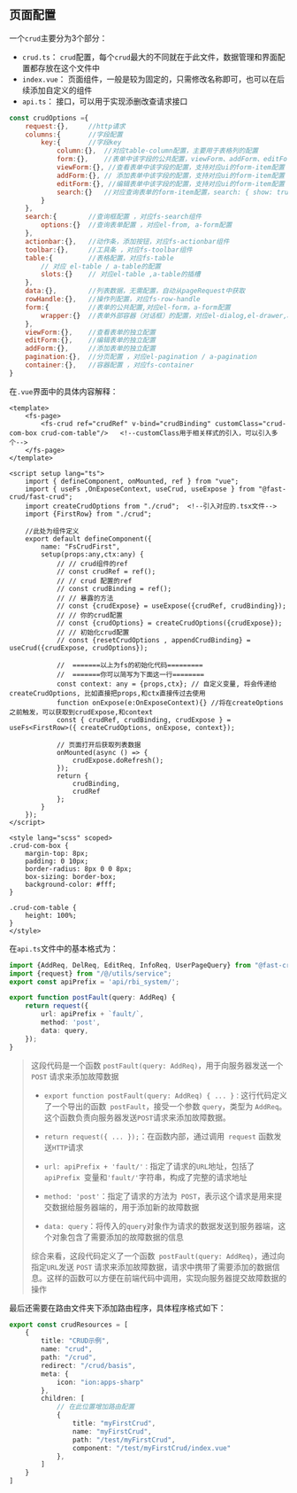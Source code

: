 ## 页面配置

一个`crud`主要分为3个部分：

- `crud.ts`： `crud`配置，每个`crud`最大的不同就在于此文件，数据管理和界面配置都存放在这个文件中
- `index.vue`： 页面组件，一般是较为固定的，只需修改名称即可，也可以在后续添加自定义的组件
- `api.ts`： 接口，可以用于实现添删改查请求接口

```js
const crudOptions ={
    request:{},     //http请求
    columns:{       //字段配置
        key:{       //字段key
            column:{},  //对应table-column配置，主要用于表格列的配置
            form:{},    //表单中该字段的公共配置，viewForm、addForm、editForm、search会集成此配置，支持对应ui的form-item配置
            viewForm:{}, //查看表单中该字段的配置，支持对应ui的form-item配置
            addForm:{}, // 添加表单中该字段的配置，支持对应ui的form-item配置
            editForm:{}, //编辑表单中该字段的配置，支持对应ui的form-item配置
            search:{}   //对应查询表单的form-item配置，search: { show: true } 表示显示查询
        }
    },
    search:{        //查询框配置 ，对应fs-search组件
        options:{}  //查询表单配置 ，对应el-from, a-form配置    
    },
    actionbar:{},   //动作条，添加按钮，对应fs-actionbar组件
    toolbar:{},     //工具条 ，对应fs-toolbar组件
    table:{         //表格配置，对应fs-table
        // 对应 el-table / a-table的配置
        slots:{}    // 对应el-table ,a-table的插槽
    },
    data:{},        //列表数据，无需配置，自动从pageRequest中获取 
    rowHandle:{},   //操作列配置，对应fs-row-handle
    form:{          //表单的公共配置,对应el-form，a-form配置
        wrapper:{}  //表单外部容器（对话框）的配置，对应el-dialog,el-drawer,a-model,a-drawer的配置
    },
    viewForm:{},    //查看表单的独立配置
    editForm:{},    //编辑表单的独立配置
    addForm:{},     //添加表单的独立配置
    pagination:{},  //分页配置 ，对应el-pagination / a-pagination
    container:{},   //容器配置 ，对应fs-container
}
```

在`.vue`界面中的具体内容解释：

```vue
<template>
    <fs-page>
        <fs-crud ref="crudRef" v-bind="crudBinding" customClass="crud-com-box crud-com-table"/>   <!--customClass用于相关样式的引入，可以引入多个-->
    </fs-page>
</template>

<script setup lang="ts">
    import { defineComponent, onMounted, ref } from "vue";
    import { useFs ,OnExposeContext, useCrud, useExpose } from "@fast-crud/fast-crud";
    import createCrudOptions from "./crud";  <!--引入对应的.tsx文件-->
    import {FirstRow} from "./crud";

    //此处为组件定义
    export default defineComponent({
        name: "FsCrudFirst",
        setup(props:any,ctx:any) {
            // // crud组件的ref
            // const crudRef = ref();
            // // crud 配置的ref
            // const crudBinding = ref();
            // // 暴露的方法
            // const {crudExpose} = useExpose({crudRef, crudBinding});
            // // 你的crud配置
            // const {crudOptions} = createCrudOptions({crudExpose});
            // // 初始化crud配置
            // const {resetCrudOptions , appendCrudBinding} = useCrud({crudExpose, crudOptions});

            //  =======以上为fs的初始化代码=========
            //  =======你可以简写为下面这一行========
            const context: any = {props,ctx}; // 自定义变量, 将会传递给createCrudOptions, 比如直接把props,和ctx直接传过去使用
            function onExpose(e:OnExposeContext){} //将在createOptions之前触发，可以获取到crudExpose,和context
            const { crudRef, crudBinding, crudExpose } = useFs<FirstRow>({ createCrudOptions, onExpose, context});
            
            // 页面打开后获取列表数据
            onMounted(async () => {
                crudExpose.doRefresh();
            });
            return {
                crudBinding,
                crudRef
            };
        }
    });
</script>

<style lang="scss" scoped>
.crud-com-box {
    margin-top: 8px;
    padding: 0 10px;
    border-radius: 8px 0 0 8px;
    box-sizing: border-box;
    background-color: #fff;
}

.crud-com-table {
    height: 100%;
}
</style>
```

在`api.ts`文件中的基本格式为：

```ts
import {AddReq, DelReq, EditReq, InfoReq, UserPageQuery} from "@fast-crud/fast-crud";
import {request} from "/@/utils/service";
export const apiPrefix = 'api/rbi_system/';

export function postFault(query: AddReq) {
    return request({
        url: apiPrefix + `fault/`,
        method: 'post',
        data: query,
    });
}
```

> 这段代码是一个函数 `postFault(query: AddReq)`，用于向服务器发送一个 `POST` 请求来添加故障数据
>
> - `export function postFault(query: AddReq) { ... }：`这行代码定义了一个导出的函数` postFault`，接受一个参数 `query`，类型为 `AddReq`。这个函数负责向服务器发送` POST `请求来添加故障数据。
>
> - `return request({ ... });`：在函数内部，通过调用` request` 函数发送` HTTP `请求
>
> - `url: apiPrefix + 'fault/'：`指定了请求的` URL `地址，包括了 `apiPrefix `变量和` 'fault/' `字符串，构成了完整的请求地址
>
> - `method: 'post'`：指定了请求的方法为` POST`，表示这个请求是用来提交数据给服务器端的，用于添加新的故障数据
>
> - `data: query`：将传入的` query `对象作为请求的数据发送到服务器端，这个对象包含了需要添加的故障数据的信息
>
> 综合来看，这段代码定义了一个函数` postFault(query: AddReq)`，通过向指定` URL `发送 `POST` 请求来添加故障数据，请求中携带了需要添加的数据信息。这样的函数可以方便在前端代码中调用，实现向服务器提交故障数据的操作

最后还需要在路由文件夹下添加路由程序，具体程序格式如下：

```ts
export const crudResources = [
    {
        title: "CRUD示例",
        name: "crud",
        path: "/crud",
        redirect: "/crud/basis",
        meta: {
            icon: "ion:apps-sharp"
        },
        children: [
            // 在此位置增加路由配置
            {
                title: "myFirstCrud",
                name: "myFirstCrud",
                path: "/test/myFirstCrud",
                component: "/test/myFirstCrud/index.vue"
            },
        ]
    }
]
```

